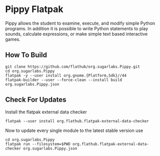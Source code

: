 # Pippy Flatpak

Pippy allows the student to examine, execute, and modify simple Python programs. In addition it is possible to write Python statements to play sounds, calculate expressions, or make simple text based interactive games.

## How To Build

```
git clone https://github.com/flathub/org.sugarlabs.Pippy.git
cd org.sugarlabs.Pippy
flatpak -y --user install org.gnome.{Platform,Sdk}//44
flatpak-builder --user --force-clean --install build org.sugarlabs.Pippy.json
```

## Check For Updates

Install the flatpak external data checker
```
flatpak --user install org.flathub.flatpak-external-data-checker
```

Now to update every single module to the latest stable version use
```
cd org.sugarlabs.Pippy
flatpak run --filesystem=$PWD org.flathub.flatpak-external-data-checker org.sugarlabs.Pippy.json
```